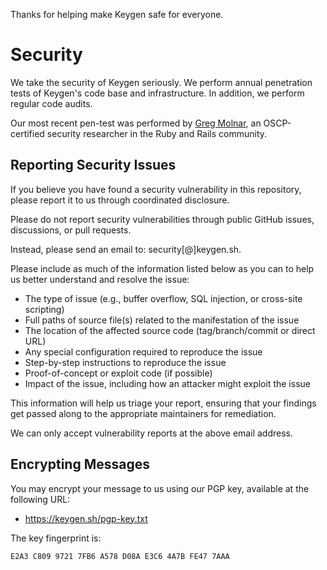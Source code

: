 Thanks for helping make Keygen safe for everyone.

# Security

We take the security of Keygen seriously. We perform annual penetration tests of Keygen's code base and infrastructure. In addition, we perform regular code audits.

Our most recent pen-test was performed by [Greg Molnar](https://greg.molnar.io/security-consultancy/), an OSCP-certified security researcher in the Ruby and Rails community.

## Reporting Security Issues

If you believe you have found a security vulnerability in this repository, please report it to us through coordinated disclosure.

Please do not report security vulnerabilities through public GitHub issues, discussions, or pull requests.

Instead, please send an email to: security[@]keygen.sh.

Please include as much of the information listed below as you can to help us better understand and resolve the issue:

- The type of issue (e.g., buffer overflow, SQL injection, or cross-site scripting)
- Full paths of source file(s) related to the manifestation of the issue
- The location of the affected source code (tag/branch/commit or direct URL)
- Any special configuration required to reproduce the issue
- Step-by-step instructions to reproduce the issue
- Proof-of-concept or exploit code (if possible)
- Impact of the issue, including how an attacker might exploit the issue

This information will help us triage your report, ensuring that your findings get passed along to the appropriate maintainers for remediation.

We can only accept vulnerability reports at the above email address.

## Encrypting Messages

You may encrypt your message to us using our PGP key, available at the following URL:

- https://keygen.sh/pgp-key.txt

The key fingerprint is:

```
E2A3 C809 9721 7FB6 A578 D08A E3C6 4A7B FE47 7AAA
```
